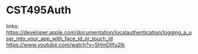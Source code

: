 # CST495Auth
links: 
https://developer.apple.com/documentation/localauthentication/logging_a_user_into_your_app_with_face_id_or_touch_id
https://www.youtube.com/watch?v=SHmDljfu2lk
